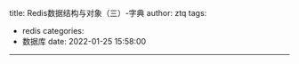 title: Redis数据结构与对象（三）-字典
author: ztq
tags:
  - redis
categories:
  - 数据库
date: 2022-01-25 15:58:00
---
